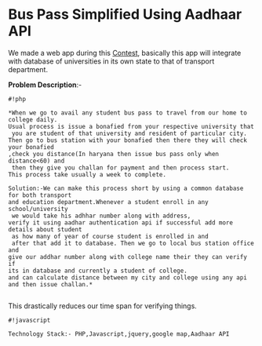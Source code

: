 # Bus Pass Simplified Using Aadhaar API #

We made a web app during this [Contest](https://www.hackerearth.com/sprints/aadhaar-application-hackathon/),
basically this app will integrate with database of universities in its own state to that of transport department. 


**Problem Description**:-


```
#!php

*When we go to avail any student bus pass to travel from our home to college daily.
Usual process is issue a bonafied from your respective university that
 you are student of that university and resident of particular city.
Then go to bus station with your bonafied then there they will check your bonafied
,check you distance(In haryana then issue bus pass only when distance<60) and
 then they give you challan for payment and then process start.
This process take usually a week to complete. 

Solution:-We can make this process short by using a common database for both transport 
and education department.Whenever a student enroll in any school/university
 we would take his adhhar number along with address,
verify it using aadhar authentication api if successful add more details about student
 as how many of year of course student is enrolled in and
 after that add it to database. Then we go to local bus station office and 
give our addhar number along with college name their they can verify if 
its in database and currently a student of college. 
and can calculate distance between my city and college using any api 
and then issue challan.*


```

 This drastically reduces our time span for verifying things.


```
#!javascript

Technology Stack:- PHP,Javascript,jquery,google map,Aadhaar API
```
